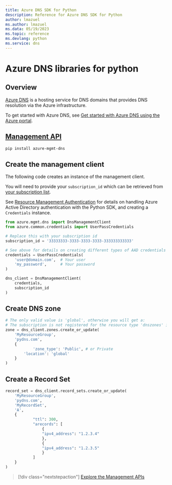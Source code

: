 ```yaml
---
title: Azure DNS SDK for Python
description: Reference for Azure DNS SDK for Python
author: lmazuel
ms.author: lmazuel
ms.data: 05/19/2023
ms.topic: reference
ms.devlang: python
ms.service: dns
---
```

# Azure DNS libraries for python

## Overview

[Azure DNS](/azure/dns/dns-overview) is a hosting service for DNS domains that provides DNS resolution via the Azure infrastructure.

To get started with Azure DNS, see [Get started with Azure DNS using the Azure portal](/azure/dns/dns-getstarted-portal).

## [Management API](/python/api/overview/azure/dns/management)

```bash
pip install azure-mgmt-dns
```

## Create the management client

The following code creates an instance of the management client.

You will need to provide your ``subscription_id`` which can be retrieved
from [your subscription list](https://manage.windowsazure.com/#Workspaces/AdminTasks/SubscriptionMapping).

See [Resource Management Authentication](/python/azure/python-sdk-azure-authenticate)
for details on handling Azure Active Directory authentication with the Python SDK, and creating a ``Credentials`` instance.

```python 
from azure.mgmt.dns import DnsManagementClient
from azure.common.credentials import UserPassCredentials

# Replace this with your subscription id
subscription_id = '33333333-3333-3333-3333-333333333333'

# See above for details on creating different types of AAD credentials
credentials = UserPassCredentials(
	'user@domain.com',  # Your user
	'my_password',      # Your password
)

dns_client = DnsManagementClient(
	credentials,
	subscription_id
)
```

## Create DNS zone
```python
# The only valid value is 'global', otherwise you will get a:
# The subscription is not registered for the resource type 'dnszones' in the location 'westus'.
zone = dns_client.zones.create_or_update(
	'MyResourceGroup',
	'pydns.com',
	{
	        'zone_type': 'Public', # or Private
		'location': 'global'
	}
)
```
	
## Create a Record Set
```python
record_set = dns_client.record_sets.create_or_update(
	'MyResourceGroup',
	'pydns.com',
	'MyRecordSet',
	'A',
	{
			"ttl": 300,
			"arecords": [
				{
				"ipv4_address": "1.2.3.4"
				},
				{
				"ipv4_address": "1.2.3.5"
				}
			]
	}
)
```

> [!div class="nextstepaction"]
> [Explore the Management APIs](/python/api/overview/azure/dns/management)